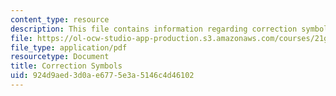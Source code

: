 ```yaml
---
content_type: resource
description: This file contains information regarding correction symbols.
file: https://ol-ocw-studio-app-production.s3.amazonaws.com/courses/21g-228-advanced-workshop-in-writing-for-social-sciences-and-architecture-els-spring-2007/924d9aed3d0ae6775e3a5146c4d46102_MIT21G.228S07_corrections.pdf
file_type: application/pdf
resourcetype: Document
title: Correction Symbols
uid: 924d9aed-3d0a-e677-5e3a-5146c4d46102
---
```

